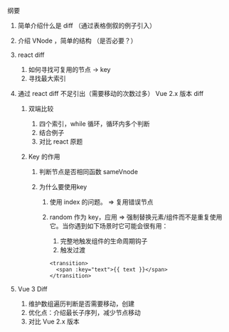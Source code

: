 纲要

1. 简单介绍什么是 diff （通过表格倒叙的例子引入）

2. 介绍 VNode ，简单的结构 （是否必要？）

3. react diff 

   1. 如何寻找可复用的节点 -> key
   2. 寻找最大索引

4. 通过 react diff 不足引出（需要移动的次数过多） Vue 2.x 版本 diff

   1. 双端比较

      1. 四个索引，while 循环，循环内多个判断
      2. 结合例子
      3. 对比 react 原题

   2. Key 的作用

      1. 判断节点是否相同函数 sameVnode

      2. 为什么要使用key

         1. 使用 index 的问题。 => 复用错误节点

         2. random 作为 key，应用 => 强制替换元素/组件而不是重复使用它。当你遇到如下场景时它可能会很有用：

            1. 完整地触发组件的生命周期钩子
            2. 触发过渡

            ```vue
            <transition>
              <span :key="text">{{ text }}</span>
            </transition>
            ```

            

5. Vue 3 Diff

   1. 维护数组遍历判断是否需要移动，创建
   2. 优化点：介绍最长子序列，减少节点移动
   3. 对比 Vue 2.x 版本